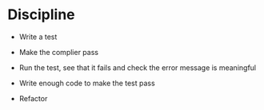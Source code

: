 # Discipline

- Write a test

- Make the complier pass

- Run the test, see that it fails and check the error message is meaningful

- Write enough code to make the test pass

- Refactor

